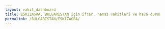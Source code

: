 ```yaml
---
layout: vakit_dashboard
title: ESKIZAGRA, BULGARISTAN için iftar, namaz vakitleri ve hava durumu - ilçe/eyalet seç
permalink: /BULGARISTAN/ESKIZAGRA/
---
```


<script type="text/javascript">
  var GLOBAL_COUNTRY = 'BULGARISTAN';
  var GLOBAL_CITY = 'ESKIZAGRA';
  var GLOBAL_STATE = '';
  var lat = 72;
  var lon = 21;
</script>
